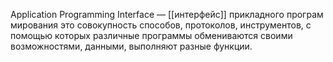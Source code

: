 Application Programming Interface — [[интерфейс]] прикладного программирования
это совокупность способов, протоколов, инструментов, с помощью которых различные программы обмениваются своими возможностями, данными, выполняют разные функции.

